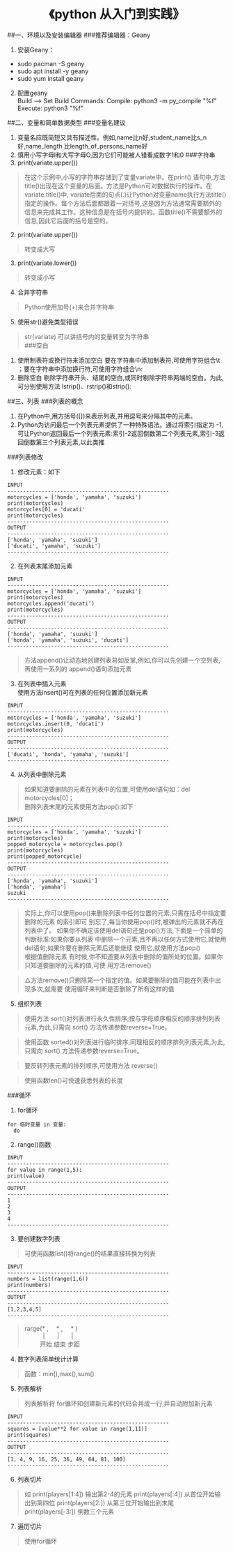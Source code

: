# <center>  《python 从入门到实践》</center>

##一、环境以及安装编辑器
###推荐编辑器：Geany
1. 安装Geany：
- sudo pacman -S geany
- sudo apt install -y geany
- sudo yum install geany
2. 配置geany  
 Build --> Set Build Commands:
 Compile: python3 -m py_compile "%f"
 Execute: python3 "%f"

 ##二、变量和简单数据类型
 ###变量名建议
 1. 变量名应既简短又具有描述性。例如,name比n好,student_name比s_n好,name_length
比length_of_persons_name好
2. 慎用小写字母l和大写字母O,因为它们可能被人错看成数字1和0
###字符串
1. print(variate.upper())  
>在这个示例中,小写的字符串存储到了变量variate中。在print() 语句中,方法
title()出现在这个变量的后面。方法是Python可对数据执行的操作。在variate.title()中, variate后面的句点(.)让Python对变量name执行方法title()指定的操作。每个方法后面都跟着一对括号,这是因为方法通常需要额外的信息来完成其工作。这种信息是在括号内提供的。函数title()不需要额外的信息,因此它后面的括号是空的。

2. print(variate.upper())
> 转变成大写
3. print(variate.lower())
> 转变成小写
4. 合并字符串
>Python使用加号(+)来合并字符串  
5. 使用str()避免类型错误
> str(variate) 可以讲括号内的变量转变为字符串  
###空白
1. 使用制表符或换行符来添加空白
要在字符串中添加制表符,可使用字符组合\t ；要在字符串中添加换行符,可使用字符组合\n:
2. 删除空白
剔除字符串开头、结尾的空白,或同时剔除字符串两端的空白。为此,可分别使用方法
lstrip()、rstrip()和strip():

##三、列表
###列表的概念
1. 在Python中,用方括号([])来表示列表,并用逗号来分隔其中的元素。
2. Python为访问最后一个列表元素提供了一种特殊语法。通过将索引指定为 -1,可让Python返回最后一个列表元素:索引-2返回倒数第二个列表元素,索引-3返回倒数第三个列表元素,以此类推  

###列表修改
1. 修改元素：如下  
```
INPUT
----------------------------------------------------
motorcycles = ['honda', 'yamaha', 'suzuki']
print(motorcycles)
motorcycles[0] = 'ducati'
print(motorcycles)
----------------------------------------------------
OUTPUT
----------------------------------------------------
['honda', 'yamaha', 'suzuki']
['ducati', 'yamaha', 'suzuki']
----------------------------------------------------
```

2. 在列表末尾添加元素  
```
INPUT
----------------------------------------------------
motorcycles = ['honda', 'yamaha', 'suzuki']
print(motorcycles)
motorcycles.append('ducati')
print(motorcycles)
----------------------------------------------------
OUTPUT
----------------------------------------------------
['honda', 'yamaha', 'suzuki']
['honda', 'yamaha', 'suzuki', 'ducati']
----------------------------------------------------
```
>方法append()让动态地创建列表易如反掌,例如,你可以先创建一个空列表,再使用一系列的
append()语句添加元素

3. 在列表中插入元素  
使用方法insert()可在列表的任何位置添加新元素
```
INPUT
----------------------------------------------------
motorcycles = ['honda', 'yamaha', 'suzuki']
motorcycles.insert(0, 'ducati')
print(motorcycles)
----------------------------------------------------
OUTPUT
----------------------------------------------------
['ducati', 'honda', 'yamaha', 'suzuki']
----------------------------------------------------
```
4. 从列表中删除元素  
>如果知道要删除的元素在列表中的位置,可使用del语句如：del motorcycles[0]； <br> 删除列表末尾的元素使用方法pop():如下
```
INPUT
----------------------------------------------------
motorcycles = ['honda', 'yamaha', 'suzuki']
print(motorcycles)
popped_motorcycle = motorcycles.pop()
print(motorcycles)
print(popped_motorcycle)
----------------------------------------------------
OUTPUT
----------------------------------------------------
['honda', 'yamaha', 'suzuki']
['honda', 'yamaha']
suzuki
----------------------------------------------------
```
>实际上,你可以使用pop()来删除列表中任何位置的元素,只需在括号中指定要删除的元素
的索引即可
别忘了,每当你使用pop()时,被弹出的元素就不再在列表中了。
如果你不确定该使用del语句还是pop()方法,下面是一个简单的判断标准:如果你要从列表
中删除一个元素,且不再以任何方式使用它,就使用del语句;如果你要在删除元素后还能继续
使用它,就使用方法pop()  
根据值删除元素
有时候,你不知道要从列表中删除的值所处的位置。如果你只知道要删除的元素的值,可使
用方法remove()

>△方法remove()只删除第一个指定的值。如果要删除的值可能在列表中出现多次,就需要
使用循环来判断是否删除了所有这样的值

5. 组织列表
> 使用方法 sort()对列表进行永久性排序;按与字母顺序相反的顺序排列列表元素,为此,只需向 sort() 方法传递参数reverse=True。

>  使用函数 sorted()对列表进行临时排序,同理相反的顺序排列列表元素,为此,只需向 sort() 方法传递参数reverse=True。

> 要反转列表元素的排列顺序,可使用方法 reverse()

> 使用函数len()可快速获悉列表的长度

###循环
1. for循环
```
for 临时变量 in 变量:
  do
```
2. range()函数
```
INPUT
----------------------------------------------------
for value in range(1,5):
print(value)
----------------------------------------------------
OUTPUT
----------------------------------------------------
1
2
3
4
----------------------------------------------------
```
3. 要创建数字列表
>可使用函数list()将range()的结果直接转换为列表

```
INPUT
----------------------------------------------------
numbers = list(range(1,6))
print(numbers)
----------------------------------------------------
OUTPUT
----------------------------------------------------
[1,2,3,4,5]
----------------------------------------------------
```
> rarge(* , &ensp;&ensp;* ,&ensp;&ensp; * )<br>
&ensp;&ensp;&ensp;&ensp;&ensp;&ensp;|&ensp;&ensp;&ensp;&ensp;|&ensp;&ensp;&ensp;&ensp;|<br>
&ensp;&ensp;&ensp;&ensp;&ensp;开始 结束 步距

4. 数字列表简单统计计算
> 函数：min(),max(),sum()

5. 列表解析
>列表解析将 for循环和创建新元素的代码合并成一行,并自动附加新元素
```
INPUT
----------------------------------------------------
squares = [value**2 for value in range(1,11)]
print(squares)
----------------------------------------------------
OUTPUT
----------------------------------------------------
[1, 4, 9, 16, 25, 36, 49, 64, 81, 100]
----------------------------------------------------
```
6. 列表切片
>如 print(players[1:4])
输出第2-4的元素
print(players[:4])
从首位开始输出到第四位
print(players[2:])
从第三位开始输出到末尾
print(players[-3:])
倒数三个元素

7. 遍历切片
> 使用for循环
